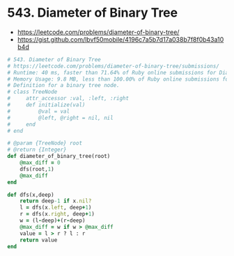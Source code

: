 # 543. Diameter of Binary Tree

- https://leetcode.com/problems/diameter-of-binary-tree/
- https://gist.github.com/lbvf50mobile/4196c7a5b7d17a038b7f8f0b43a10b4d

```Ruby
# 543. Diameter of Binary Tree
# https://leetcode.com/problems/diameter-of-binary-tree/submissions/
# Runtime: 40 ms, faster than 71.64% of Ruby online submissions for Diameter of Binary Tree.
# Memory Usage: 9.8 MB, less than 100.00% of Ruby online submissions for Diameter of Binary Tree.
# Definition for a binary tree node.
# class TreeNode
#     attr_accessor :val, :left, :right
#     def initialize(val)
#         @val = val
#         @left, @right = nil, nil
#     end
# end

# @param {TreeNode} root
# @return {Integer}
def diameter_of_binary_tree(root)
    @max_diff = 0
    dfs(root,1)
    @max_diff
end

def dfs(x,deep)
    return deep-1 if x.nil?
    l = dfs(x.left, deep+1)
    r = dfs(x.right, deep+1)
    w = (l-deep)+(r-deep)
    @max_diff = w if w > @max_diff
    value = l > r ? l : r
    return value
end
```